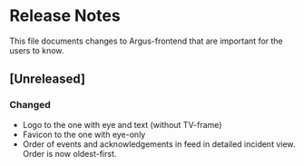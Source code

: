 # Release Notes
This file documents changes to Argus-frontend that are important for the users to know.

## [Unreleased]

### Changed
- Logo to the one with eye and text (without TV-frame)
- Favicon to the one with eye-only
- Order of events and acknowledgements in feed in detailed incident view. Order is now oldest-first.